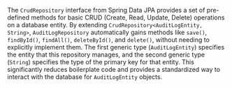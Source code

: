 The `CrudRepository` interface from Spring Data JPA provides a set of pre-defined methods for basic CRUD (Create, Read, Update, Delete) operations on a database entity. By extending `CrudRepository<AuditLogEntity, String>`, `AuditLogRepository` automatically gains methods like `save()`, `findById()`, `findAll()`, `deleteById()`, and `delete()`, without needing to explicitly implement them. The first generic type (`AuditLogEntity`) specifies the entity that this repository manages, and the second generic type (`String`) specifies the type of the primary key for that entity. This significantly reduces boilerplate code and provides a standardized way to interact with the database for `AuditLogEntity` objects.
